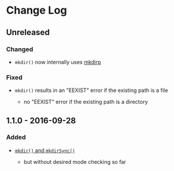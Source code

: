 # Change Log


## Unreleased


### Changed

-   `mkdir()` now internally uses [mkdirp](https://github.com/substack/node-mkdirp)


### Fixed

-   `mkdir()` results in an "EEXIST" error if the existing path is a file

    -   no "EEXIST" error if the existing path is a directory


## 1.1.0 - 2016-09-28


### Added

-   [`mkdir()` and `mkdirSync()`](https://nodejs.org/dist/latest-v6.x/docs/api/fs.html#fs_fs_mkdir_path_mode_callback)

    -   but without desired mode checking so far
